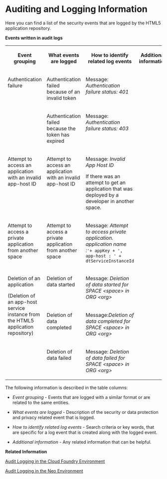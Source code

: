 <!-- loiocb4f958807e94ea5a2414cd261bcd6e3 -->

# Auditing and Logging Information

Here you can find a list of the security events that are logged by the HTML5 application repository.

**Events written in audit logs**


<table>
<tr>
<th valign="top">

Event grouping



</th>
<th valign="top">

What events are logged



</th>
<th valign="top">

How to identify related log events



</th>
<th valign="top">

Additional information



</th>
</tr>
<tr>
<td valign="top" rowspan="2">

Authentication failure



</td>
<td valign="top">

Authentication failed because of an invalid token



</td>
<td valign="top">

Message: *Authentication failure status: 401*



</td>
<td valign="top">



</td>
</tr>
<tr>
<td valign="top">

Authentication failed because the token has expired



</td>
<td valign="top">

Message: *Authentication failure status: 403* 



</td>
<td valign="top">

 



</td>
</tr>
<tr>
<td valign="top">

Attempt to access an application with an invalid app-host ID



</td>
<td valign="top">

Attempt to access an application with an invalid app-host ID



</td>
<td valign="top">

Message: *Invalid App Host ID*

If there was an attempt to get an application that was deployed by a developer in another space.



</td>
<td valign="top">

 



</td>
</tr>
<tr>
<td valign="top">

Attempt to access a private application from another space



</td>
<td valign="top">

Attempt to access a private application from another space



</td>
<td valign="top">

Message: *Attempt to access private application. application name :*`'+ appKey + ', app-host : ' + dtServiceInstanceId` 



</td>
<td valign="top">

 



</td>
</tr>
<tr>
<td valign="top" rowspan="3">

Deletion of an application

\(Deletion of an app-host service instance from the HTML5 application repository\)



</td>
<td valign="top">

Deletion of data started



</td>
<td valign="top">

Message: *Deletion of data started for SPACE <space\> in ORG <org\>* 



</td>
<td valign="top">

 



</td>
</tr>
<tr>
<td valign="top">

Deletion of data completed



</td>
<td valign="top">

Message:*Deletion of data completed for SPACE <space\> in ORG <org\>* 



</td>
<td valign="top">

 



</td>
</tr>
<tr>
<td valign="top">

Deletion of data failed



</td>
<td valign="top">

Message: *Deletion of data failed for SPACE <space\> in ORG <org\>*



</td>
<td valign="top">

 



</td>
</tr>
</table>



The following information is described in the table columns:

-   *Event grouping* - Events that are logged with a similar format or are related to the same entities.

-   *What events are logged* - Description of the security or data protection and privacy related event that is logged.

-   *How to identify related log events* - Search criteria or key words, that are specific for a log event that is created along with the logged event.

-   *Additional information* - Any related information that can be helpful.


**Related Information**  


[Audit Logging in the Cloud Foundry Environment](https://help.sap.com/viewer/65de2977205c403bbc107264b8eccf4b/Cloud/en-US/f92c86ab11f6474ea5579d839051c334.html)

[Audit Logging in the Neo Environment](https://help.sap.com/viewer/ea72206b834e4ace9cd834feed6c0e09/Cloud/en-US/02c39712c1064c96b37c1ea5bc9420dc.html)

